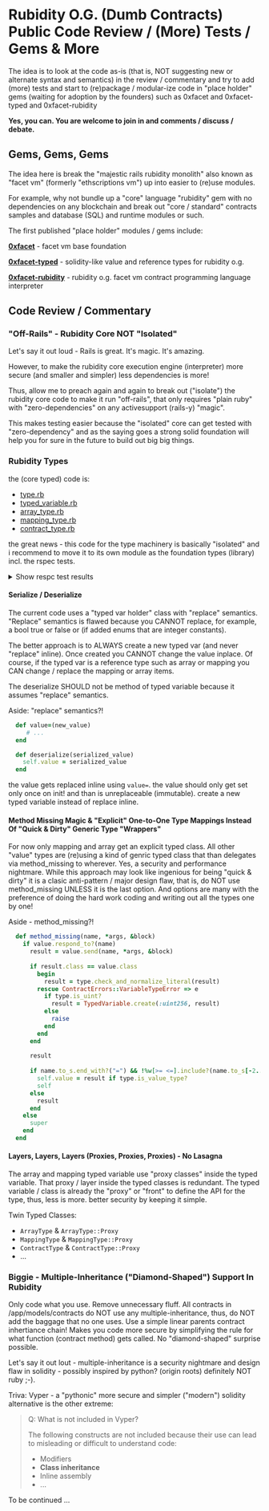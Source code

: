# Rubidity O.G. (Dumb Contracts) Public Code Review / (More) Tests / Gems & More


The idea is to look at the code as-is (that is, NOT suggesting new or alternate syntax and semantics) in the review / commentary 
and try to add (more) tests 
and start to (re)package / modular-ize 
code in "place holder" gems (waiting for adoption by the founders) such as 0xfacet and 0xfacet-typed and 0xfacet-rubidity



**Yes, you can.  You are welcome to join in and comments / discuss / debate.**


## Gems, Gems, Gems

The idea here is break the "majestic rails rubidity monolith"
also known as "facet vm" (formerly "ethscriptions vm") up into easier to (re)use modules.

For example, why not bundle up a "core" language "rubidity" gem with 
no dependencies on any blockchain and break out "core / standard" 
contracts samples and database (SQL) and runtime modules or such.


The first published "place holder" modules / gems include:

[**0xfacet**](0xfacet) - facet vm base foundation

[**0xfacet-typed**](0xfacet-typed) - solidity-like value and reference types for rubidity o.g.

[**0xfacet-rubidity**](0xfacet-rubidity) - rubidity o.g. facet vm contract programming language interpreter





## Code Review / Commentary


### "Off-Rails"  - Rubidity Core NOT "Isolated"

Let's say it out loud - Rails is great. It's magic. It's amazing.

However, to make the rubidity core execution engine (interpreter)
more secure (and smaller and simpler) less dependencies is more!

Thus, allow me to preach again and again
to break out ("isolate") the rubidity core code 
to make it run "off-rails", that only requires "plain ruby"
with "zero-dependencies" on any activesupport (rails-y) "magic".

This makes testing easier because the "isolated" core
can get tested with "zero-dependency" and as the saying goes
a strong solid foundation will help you for sure in the future to 
build out big big things.





### Rubidity Types

the (core typed) code is:
- [type.rb](typed/lib/type.rb)
- [typed_variable.rb](typed/lib/typed_variable.rb)
- [array_type.rb](typed/lib/array_type.rb)
- [mapping_type.rb](typed/lib/mapping_type.rb)
- [contract_type.rb](typed/lib/contract_type.rb)



the great news - this code for the type machinery is basically "isolated"
and i recommend to move it to its own module as the foundation types (library) incl. the rspec tests.

<details>
<summary markdown="1">Show respc test results</summary>

```
rubidity.review\typed> rspec
..............

Finished in 0.14714 seconds (files took 13.25 seconds to load)
14 examples, 0 failures
```

or

```
rubidity.review\typed> rspec --format documentation

Type
  #can_be_assigned_from?
    returns true if types are the same
    returns true if both types are integer types and the number of bits of the first type is greater than or equal to the number of bits of the second type
    returns false otherwise
    returns true if a literal can be assigned to the type
    raises a VariableTypeError if a literal cannot be assigned to the type
  #values_can_be_compared?
    returns true if types are compatible
    returns true if both types are integer types
    returns false otherwise
    returns true if a literal can be compared with the type
    returns false if a literal cannot be compared with the type

TypedVariable
  .create_or_validate
    returns the same TypedVariable if the value is a TypedVariable and its type can be assigned from the specified type
    is fine to go up in bits
    creates a new TypedVariable if the value is not a TypedVariable
    raises a VariableTypeError if the value is a TypedVariable and its type cannot be assigned from the specified type

Finished in 0.08964 seconds (files took 4.97 seconds to load)
14 examples, 0 failures
```

</details>



#### Serialize / Deserialize

The current code uses a "typed var holder" class with "replace" semantics.
"Replace" semantics is flawed because you CANNOT replace, for example,
a bool true or false or (if added enums that are integer constants).

The better approach is to ALWAYS create a new typed var (and never "replace" inline). Once created you CANNOT change the value inplace.
Of course, if the typed var is a reference type such as array or mapping
you CAN change / replace the mapping or array items.

The deserialize SHOULD not be method of typed variable 
because it assumes "replace" semantics. 


Aside:  "replace" semantics?!

```ruby
  def value=(new_value)
     # ...
  end

  def deserialize(serialized_value)
    self.value = serialized_value
  end  
```

the value gets replaced inline using `value=`. the value should only
get set only once on init!  and than is unreplaceable (immutable). create a new typed variable instead of replace inline.




#### Method Missing Magic & "Explicit" One-to-One Type Mappings Instead Of "Quick & Dirty" Generic Type "Wrappers" 

For now only mapping and array get an explicit typed class.
All other "value" types are (re)using a kind of genric typed class
that than delegates via method_missing to wherever.
Yes, a security and performance nightmare.
While this approach may look like ingenious for being "quick & dirty"
it is a clasic anti-pattern / major design flaw, that is,
do NOT use method_missing UNLESS it is the last option.
And options are many with the preference of doing the hard work
coding and writing out all the types one by one!


Aside - method_missing?!

``` ruby
  def method_missing(name, *args, &block)
    if value.respond_to?(name)
      result = value.send(name, *args, &block)
      
      if result.class == value.class
        begin
          result = type.check_and_normalize_literal(result)
        rescue ContractErrors::VariableTypeError => e
          if type.is_uint?
            result = TypedVariable.create(:uint256, result)
          else
            raise
          end
        end
      end
      
      result
      
      if name.to_s.end_with?("=") && !%w[>= <=].include?(name.to_s[-2..])
        self.value = result if type.is_value_type?
        self
      else
        result
      end
    else
      super
    end
  end
```



#### Layers, Layers, Layers (Proxies, Proxies, Proxies) - No Lasagna

The array and mapping typed variable use "proxy classes" inside
the typed variable. That proxy / layer inside the typed classes 
is redundant.  The typed variable / class is already the "proxy" or "front" to define the API for the type, thus, less is more.  better security by keeping it simple.



Twin Typed Classes:
- `ArrayType` & `ArrayType::Proxy`
- `MappingType` & `MappingType::Proxy`
- `ContractType` & `ContractType::Proxy`
- ...





### Biggie - Multiple-Inheritance ("Diamond-Shaped") Support In Rubidity

Only code what you use. Remove unnecessary fluff.
All contracts in /app/models/contracts do NOT use any multiple-inheritance,
thus, do NOT add the baggage that no one uses.
Use a simple linear parents contract inhertiance chain!
Makes you code more secure by simplifying the rule for what function (contract method) gets called.  No "diamond-shaped" surprise possible.

Let's say it out lout - multiple-inheritance is a security nightmare and
design flaw in solidity - possibly inspired by python? (origin roots) definitely NOT ruby ;-).

Triva: Vyper - a "pythonic" more secure and simpler ("modern") solidity alternative is the other extreme:

> Q: What is not included in Vyper?
>
> The following constructs are not included because their use can lead to misleading or difficult to understand code:
>
> - Modifiers
> - **Class inheritance**
> - Inline assembly
> - ...



To be continued ...


